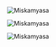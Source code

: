 <p>
    <img 
        align="center" 
        src="https://github-readme-stats.vercel.app/api?username=Miskamyasa&show_icons=true&locale=en" 
        alt="Miskamyasa" 
    />
    <br/>
</p>
<p>
    <!-- <img align="center" src="https://github-readme-streak-stats.herokuapp.com/?user=Miskamyasa&" alt="Miskamyasa" /> -->
</p>
<p>
    <img 
        align="center" 
        src="https://github-readme-stats.vercel.app/api/top-langs?username=Miskamyasa&show_icons=true&locale=en&layout=compact" 
        alt="Miskamyasa" 
    />
    <br/>
</p>
<p>
    <img 
        src="https://github-profile-trophy.vercel.app/?username=Miskamyasa" 
        alt="Miskamyasa" 
    />
    <br/>
</p>

<!--
**Miskamyasa/Miskamyasa** is a ✨ _special_ ✨ repository because its `README.md` (this file) appears on your GitHub profile.

Here are some ideas to get you started:

- 🔭 I’m currently working on ...
- 🌱 I’m currently learning ...
- 👯 I’m looking to collaborate on ...
- 🤔 I’m looking for help with ...
- 💬 Ask me about ...
- 📫 How to reach me: ...
- 😄 Pronouns: ...
- ⚡ Fun fact: ...
-->
